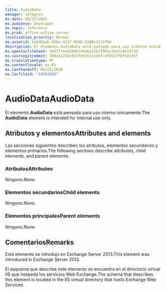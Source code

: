 ```yaml
---
title: AudioData
manager: sethgros
ms.date: 09/17/2015
ms.audience: Developer
ms.topic: reference
ms.prod: office-online-server
localization_priority: Normal
ms.assetid: 5c6d8aab-566a-4247-8bb6-52d8cd133f9d
description: El elemento AudioData está pensado para uso interno únicamente.
ms.openlocfilehash: 3e9777ea9106b7444baf2873961e1642c4e13f3d
ms.sourcegitcommit: 34041125dc8c5f993b21cebfc4f8b72f0fd2cb6f
ms.translationtype: MT
ms.contentlocale: es-ES
ms.lasthandoff: 06/25/2018
ms.locfileid: "19763582"
---
```

# <a name="audiodata"></a><span data-ttu-id="83f0a-103">AudioData</span><span class="sxs-lookup"><span data-stu-id="83f0a-103">AudioData</span></span>

<span data-ttu-id="83f0a-104">El elemento **AudioData** está pensado para uso interno únicamente.</span><span class="sxs-lookup"><span data-stu-id="83f0a-104">The **AudioData** element is intended for internal use only.</span></span> 

## <a name="attributes-and-elements"></a><span data-ttu-id="83f0a-105">Atributos y elementos</span><span class="sxs-lookup"><span data-stu-id="83f0a-105">Attributes and elements</span></span>

<span data-ttu-id="83f0a-106">Las secciones siguientes describen los atributos, elementos secundarios y elementos primarios.</span><span class="sxs-lookup"><span data-stu-id="83f0a-106">The following sections describe attributes, child elements, and parent elements.</span></span>
  
### <a name="attributes"></a><span data-ttu-id="83f0a-107">Atributos</span><span class="sxs-lookup"><span data-stu-id="83f0a-107">Attributes</span></span>

<span data-ttu-id="83f0a-108">Ninguno.</span><span class="sxs-lookup"><span data-stu-id="83f0a-108">None.</span></span>
  
### <a name="child-elements"></a><span data-ttu-id="83f0a-109">Elementos secundarios</span><span class="sxs-lookup"><span data-stu-id="83f0a-109">Child elements</span></span>

<span data-ttu-id="83f0a-110">Ninguno.</span><span class="sxs-lookup"><span data-stu-id="83f0a-110">None.</span></span>
  
### <a name="parent-elements"></a><span data-ttu-id="83f0a-111">Elementos principales</span><span class="sxs-lookup"><span data-stu-id="83f0a-111">Parent elements</span></span>

<span data-ttu-id="83f0a-112">Ninguno.</span><span class="sxs-lookup"><span data-stu-id="83f0a-112">None.</span></span>
  
## <a name="remarks"></a><span data-ttu-id="83f0a-113">Comentarios</span><span class="sxs-lookup"><span data-stu-id="83f0a-113">Remarks</span></span>

<span data-ttu-id="83f0a-114">Este elemento se introdujo en Exchange Server 2013.</span><span class="sxs-lookup"><span data-stu-id="83f0a-114">This element was introduced in Exchange Server 2013.</span></span>
  
<span data-ttu-id="83f0a-115">El esquema que describe este elemento se encuentra en el directorio virtual IIS que hospeda los servicios Web Exchange.</span><span class="sxs-lookup"><span data-stu-id="83f0a-115">The schema that describes this element is located in the IIS virtual directory that hosts Exchange Web Services.</span></span>
  

